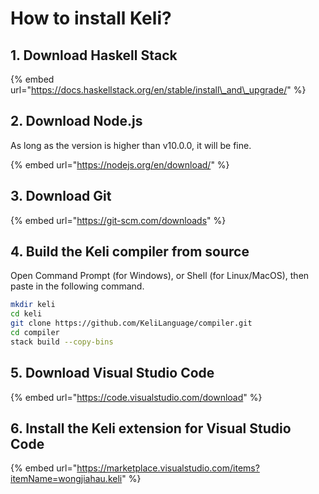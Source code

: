 # How to install Keli?

## 1. Download Haskell Stack

{% embed url="https://docs.haskellstack.org/en/stable/install\_and\_upgrade/" %}



## 2. Download Node.js

As long as the version is higher than v10.0.0, it will be fine.

{% embed url="https://nodejs.org/en/download/" %}

## 3. Download Git

{% embed url="https://git-scm.com/downloads" %}



## 4. Build the Keli compiler from source

Open Command Prompt \(for Windows\), or Shell \(for Linux/MacOS\), then paste in the following command.

```bash
mkdir keli
cd keli
git clone https://github.com/KeliLanguage/compiler.git
cd compiler
stack build --copy-bins
```

## 5. Download Visual Studio Code 

{% embed url="https://code.visualstudio.com/download" %}

## 6. Install the Keli extension for Visual Studio Code

{% embed url="https://marketplace.visualstudio.com/items?itemName=wongjiahau.keli" %}





